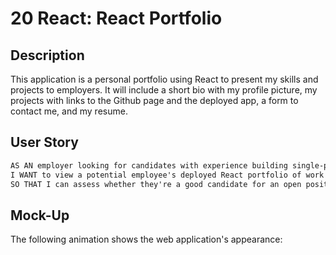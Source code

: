# 20 React: React Portfolio

## Description

This application is a personal portfolio using React to present my skills and projects to employers. It will include a short bio with my profile picture, my projects with links to the Github page and the deployed app, a form to contact me, and my resume. 


## User Story

```md
AS AN employer looking for candidates with experience building single-page applications
I WANT to view a potential employee's deployed React portfolio of work samples
SO THAT I can assess whether they're a good candidate for an open position
```

## Mock-Up

The following animation shows the web application's appearance:
